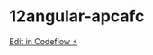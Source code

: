 # 12angular-apcafc

[Edit in Codeflow ⚡️](https://stackblitz.com/~/github.com/webpct/12angular-apcafc)
